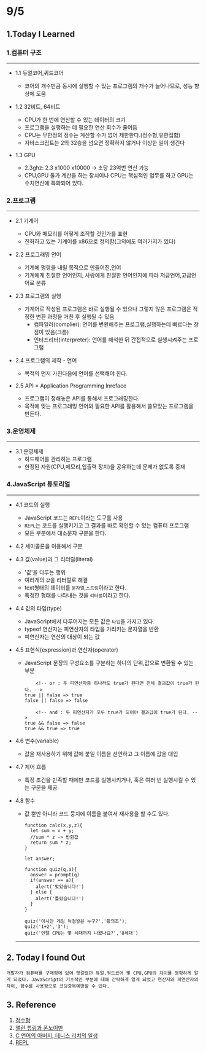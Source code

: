 # 9/5

## 1.Today I Learned

### 1.컴퓨터 구조
---
- 1.1 듀얼코어,쿼드코어
  - 코어의 개수만큼 동시에 실행할 수 있는 프로그램의     개수가 늘어나므로, 성능 향상에 도움

- 1.2 32비트, 64비트
  - CPU가 한 번에 연산할 수 있는 데이터의 크기
  - 프로그램을 실행하는 데 필요한 연산 회수가 줄어듬
  - CPU는 무한정의 정수는 계산할 수가 없어 제한한다.(정수형,유한집합)
  - 자바스크립트는 2의 32승을 넘으면 정확하지 않거나 이상한 일이 생긴다

- 1.3 GPU 
  - 2.3ghz: 2.3 x1000 x10000 -> 초당 23억번 연산 가능
  - CPU,GPU 둘가 계산을 하는 장치이나 CPU는 핵심적인 업무를 하고 GPU는 수치연산에 특화되어 있다.

### 2.프로그램
---
- 2.1 기계어 
  - CPU와 메모리를 어떻게 조작할 것인가를 표현
  - 진화하고 있는 기계어를  x86으로 정의함(그외에도 여러가지가 있다)

- 2.2 프로그래밍 언어
  - 기계에 명령을 내릴 목적으로 만들어진,언어
  - 기계에게 친절한 언어인지, 사람에게 친절한 언어인지에 따라 저급언어,고급언어로 분류

- 2.3 프로그램의 실행 
  - 기계어로 작성된 프로그램은 바로 실행될 수 있으나 그렇지 않은 프로그램은 적정한 변환 과정을 거친 후 실행될 수 있음
    - 컴파일러(complier): 언어를 변환해주는 프로그램,실행하는데 빠르다는 장점이 있음(크롬)
    - 인터프리터(interpreter): 언어를 해석한 뒤 간접적으로 실행시켜주는 프로그램

- 2.4 프로그램의 제작 - 언어
  - 목적의 먼저 가진다음에 언어를 선택해야 한다.

- 2.5 API = Application Programming Inreface
  - 프로그램이 정해놓은 API를 통해서 프로그래밍한다. 
  - 목적에 맞는 프로그래밍 언어와 필요한 API를 활용해서 쓸모있는 프로그램을 만든다.

### 3.운영체제
---

- 3.1 운영체제
  - 하드웨어를 관리하는 프로그램
  - 한정된 자원(CPU,메모리,입출력 장치)을 공유하는데 문제가 없도록 중재

### 4.JavaScript 튜토리얼
---

- 4.1 코드의 실행

  - JavaScript 코드는 `REPL`이라는 도구를 사용
  - `REPL`는 코드를 실행키기고 그 결과를 바로 확인할 수 있는 컴퓨터 프로그램
  - 모든 부분에서 대소문자 구분을 한다.

- 4.2 세미콜론을 이용해서 구분
- 4.3 값(value)과 그 리터럴(literal)

  - '값'을 다루는 행위
  - 여러개의 `값`을 리터럴로 해결
  - text형태의 데이터를  `문자열`,`스트링`이라고 한다.
  - 특정한 형태를 나타내는 것을 `리터럴`이라고 한다.

- 4.4 값의 타입(type)

  - JavaScript에서 다루어지는 모든 값은 `타입`을 가지고 있다.
  - typeof 연산자는 피연산자의 타입을 가리키는 문자열을 반환
  - 피연산자는 연산의 대상이 되는 값

- 4.5 표현식(expression)과 연산자(operator)

  - JavaScript 문장의 구성요소를 구분하는 하나의 단위,값으로 변환될 수 있는 부분

    ```
        <!-- or : 두 피연산자중 하나라도 true가 된다면 전체 결과값이 true가 된다. -->
    true || false => true
    false || false => false

        <!-- and : 두 피연산자가 모두 true가 되어야 결과깂이 true가 된다. -->
    true && false => false
    true && true => true
    ```

- 4.6 변수(variable)

  - 값을 재사용하기 위해 값에 붙일 이름을 선언하고 그 이름에 값을 대입

- 4.7 제어 흐름

  - 특정 조건을 만족할 때에만 코드를 실행시키거나, 혹은 여러 번 실행시킬 수 있는 구문을 제공

- 4.8 함수 
  
  - 값 뿐만 아니라 코드 뭉치에 이름을 붙여서 재사용을 할 수도 있다. 

    ```
    function calc(x,y,z){
      let sum = x + y;
      //sum * z -> 반환값
      return sum * z;
    }
    ```
    ```
    let answer;

    function quiz(q,a){
      answer = prompt(q)
      if(answer == a){
        alert('맞았습니다!')
      } else {
        alert('틀렸습니다!')
      }
    }

    quiz('아시안 게임 득점왕은 누구?','황의조');
    quiz('1+2','3');
    quiz('인텔 CPU는 몇 세대까지 나왔나요?','8세대')

    ```
  ---
## 2. Today I found Out

```
개발자가 컴퓨터를 구매함에 있어 헷갈렸던 듀얼,쿼드코어 및 CPU,GPU의 차이를 명확하게 알게 되었다. JavaScript의 기초적인 부분에 대해 간략하게 알게 되었고 연산자와 피연산자의 차이, 함수를 사용함으로 코딩중복예방할 수 있다.
```
## 3. Reference

1. [정수형](https://ko.wikipedia.org/wiki/%EC%A0%95%EC%88%98%ED%98%95)
1. [앨런 튜링과 폰노이만](https://joone.net/2016/11/15/%EC%95%A8%EB%9F%B0-%ED%8A%9C%EB%A7%81%EA%B3%BC-%ED%8F%B0%EB%85%B8%EC%9D%B4%EB%A7%8C/)
1. [C 언어의 아버지, 데니스 리치의 일생](https://joone.net/2017/08/29/10-%EB%8D%B0%EB%8B%88%EC%8A%A4-%EB%A6%AC%EC%B9%98%EC%9D%98-%EC%9D%BC%EC%83%9D/)
1. [REPL](https://repl.it/repls)